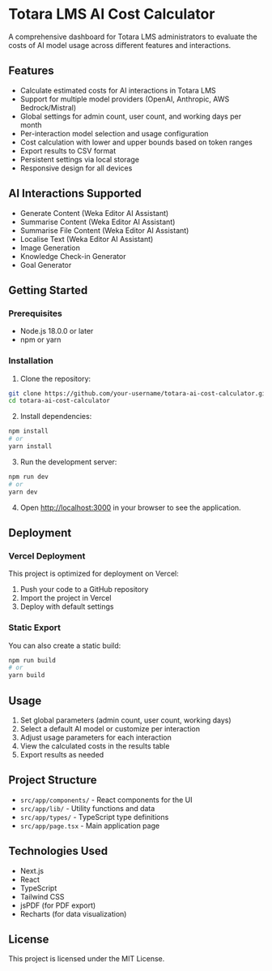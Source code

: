 # Totara LMS AI Cost Calculator

A comprehensive dashboard for Totara LMS administrators to evaluate the costs of AI model usage across different features and interactions.

## Features

- Calculate estimated costs for AI interactions in Totara LMS
- Support for multiple model providers (OpenAI, Anthropic, AWS Bedrock/Mistral)
- Global settings for admin count, user count, and working days per month
- Per-interaction model selection and usage configuration
- Cost calculation with lower and upper bounds based on token ranges
- Export results to CSV format
- Persistent settings via local storage
- Responsive design for all devices

## AI Interactions Supported

- Generate Content (Weka Editor AI Assistant)
- Summarise Content (Weka Editor AI Assistant)
- Summarise File Content (Weka Editor AI Assistant)
- Localise Text (Weka Editor AI Assistant)
- Image Generation
- Knowledge Check-in Generator
- Goal Generator

## Getting Started

### Prerequisites

- Node.js 18.0.0 or later
- npm or yarn

### Installation

1. Clone the repository:
```bash
git clone https://github.com/your-username/totara-ai-cost-calculator.git
cd totara-ai-cost-calculator
```

2. Install dependencies:
```bash
npm install
# or
yarn install
```

3. Run the development server:
```bash
npm run dev
# or
yarn dev
```

4. Open [http://localhost:3000](http://localhost:3000) in your browser to see the application.

## Deployment

### Vercel Deployment

This project is optimized for deployment on Vercel:

1. Push your code to a GitHub repository
2. Import the project in Vercel
3. Deploy with default settings

### Static Export

You can also create a static build:

```bash
npm run build
# or
yarn build
```

## Usage

1. Set global parameters (admin count, user count, working days)
2. Select a default AI model or customize per interaction
3. Adjust usage parameters for each interaction
4. View the calculated costs in the results table
5. Export results as needed

## Project Structure

- `src/app/components/` - React components for the UI
- `src/app/lib/` - Utility functions and data
- `src/app/types/` - TypeScript type definitions
- `src/app/page.tsx` - Main application page

## Technologies Used

- Next.js
- React
- TypeScript
- Tailwind CSS
- jsPDF (for PDF export)
- Recharts (for data visualization)

## License

This project is licensed under the MIT License.
